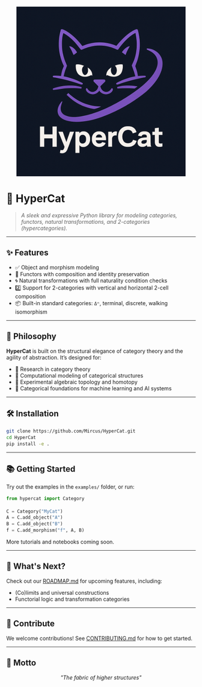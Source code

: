 <p align="center">
  <img src="./HyperCat_logo.png" alt="HyperCat Logo" width="450"/>
</p>

# 🐾 HyperCat

> *A sleek and expressive Python library for modeling categories, functors, natural transformations, and 2-categories (hypercategories).*

---

## ✨ Features

- ✅ Object and morphism modeling  
- 🔁 Functors with composition and identity preservation  
- 🌀 Natural transformations with full naturality condition checks  
- 2️⃣ Support for 2-categories with vertical and horizontal 2-cell composition  
- 📦 Built-in standard categories: `Δⁿ`, terminal, discrete, walking isomorphism

---

## 🧠 Philosophy

**HyperCat** is built on the structural elegance of category theory and the agility of abstraction. It’s designed for:

- 📐 Research in category theory  
- 🧮 Computational modeling of categorical structures  
- 🧠 Experimental algebraic topology and homotopy  
- 🤖 Categorical foundations for machine learning and AI systems

---

## 🛠️ Installation

```bash
git clone https://github.com/Mircus/HyperCat.git
cd HyperCat
pip install -e .
```

---

## 📚 Getting Started

Try out the examples in the `examples/` folder, or run:

```python
from hypercat import Category

C = Category("MyCat")
A = C.add_object("A")
B = C.add_object("B")
f = C.add_morphism("f", A, B)
```

More tutorials and notebooks coming soon.

---

## 🔭 What's Next?

Check out our [ROADMAP.md](./ROADMAP.md) for upcoming features, including:

- (Co)limits and universal constructions
- Functorial logic and transformation categories


---

## 🤝 Contribute

We welcome contributions! See [CONTRIBUTING.md](./CONTRIBUTING.md) for how to get started.

---

## 🧵 Motto

<p align="center">
  <em>"The fabric of higher structures"</em>
</p>
